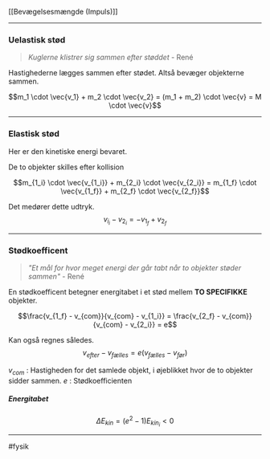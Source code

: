 [[Bevægelsesmængde (Impuls)]]

---


### Uelastisk stød
> *Kuglerne klistrer sig sammen efter støddet*
> \- René

Hastighederne lægges sammen efter stødet. Altså bevæger objekterne sammen.

$$m_1 \cdot \vec{v_1} + m_2 \cdot \vec{v_2} = (m_1 + m_2) \cdot \vec{v} = M \cdot \vec{v}$$

---

### Elastisk stød
Her er den kinetiske energi bevaret.

De to objekter skilles efter kollision 

$$m_{1_i} \cdot \vec{v_{1_i}} + m_{2_i} \cdot \vec{v_{2_i}} = m_{1_f} \cdot \vec{v_{1_f}} + m_{2_f} \cdot \vec{v_{2_f}}$$

Det medører dette udtryk.
$$ v_{i_i} - v_{2_i} = -v_{1_f}  + v_{2_f} $$


---

### Stødkoefficent
> *"Et mål for hvor meget energi der går tabt når to objekter støder sammen"*
> \- René

En stødkoefficent betegner energitabet i et stød mellem **TO SPECIFIKKE** objekter.

$$\frac{v_{1_f} - v_{com}}{v_{com} - v_{1_i}} = \frac{v_{2_f} - v_{com}}{v_{com} - v_{2_i}} = e$$

Kan også regnes således.
$$v_{efter} - v_{fælles} = e(v_{fælles} - v_{før})$$

$v_{com}$ : Hastigheden for det samlede objekt, i øjeblikket hvor de to objekter sidder sammen.
$e$ : Stødkoefficienten

##### Energitabet
$$\Delta E_{kin} = (e^2 -1) E_{kin_i} < 0$$



---
#fysik 
